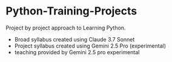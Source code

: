 # Python-Training-Projects

Project by project approach to Learning Python. 
- Broad syllabus created using Claude 3.7 Sonnet
- Project syllabus created using Gemini 2.5 Pro (experimental)
- teaching provided by Gemini 2.5 pro experimental
